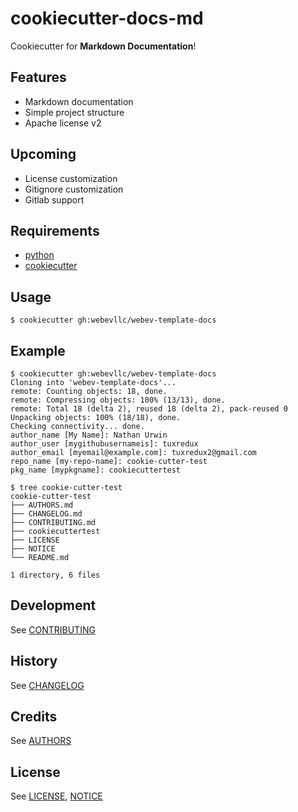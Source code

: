 # cookiecutter-docs-md
Cookiecutter for **Markdown Documentation**!

## Features
 - Markdown documentation
 - Simple project structure
 - Apache license v2

## Upcoming
 - License customization
 - Gitignore customization
 - Gitlab support

## Requirements
 - [python][1]
 - [cookiecutter][2]

## Usage
    $ cookiecutter gh:webevllc/webev-template-docs

## Example
    $ cookiecutter gh:webevllc/webev-template-docs
    Cloning into 'webev-template-docs'...
    remote: Counting objects: 18, done.
    remote: Compressing objects: 100% (13/13), done.
    remote: Total 18 (delta 2), reused 18 (delta 2), pack-reused 0
    Unpacking objects: 100% (18/18), done.
    Checking connectivity... done.
    author_name [My Name]: Nathan Urwin
    author_user [mygithubusernameis]: tuxredux
    author_email [myemail@example.com]: tuxredux2@gmail.com
    repo_name [my-repo-name]: cookie-cutter-test       
    pkg_name [mypkgname]: cookiecuttertest

    $ tree cookie-cutter-test
    cookie-cutter-test
    ├── AUTHORS.md
    ├── CHANGELOG.md
    ├── CONTRIBUTING.md
    ├── cookiecuttertest
    ├── LICENSE
    ├── NOTICE
    └── README.md

    1 directory, 6 files

## Development
See [CONTRIBUTING](CONTRIBUTING.md)

## History
See [CHANGELOG](CHANGELOG.md)

## Credits
See [AUTHORS](AUTHORS.md)

## License
See [LICENSE](LICENSE), [NOTICE](NOTICE)

[1]: https://www.python.org/downloads/
[2]: https://github.com/audreyr/cookiecutter
